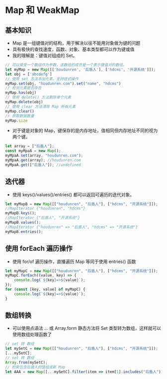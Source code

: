 # Map 和 WeakMap

## 基本知识

* Map 是一组键值对的结构，用于解决以往不能用对象做为键的问题
* 具有极快的查找速度，函数、对象、基本类型都可以作为键或值
* 我的理解是：键值对组成的 Set。

```javascript
// 可以接受一个数组作为参数，该数组的成员是一个表示键值对的数组。
let myMap = new Map([['houdunren', '后盾人'], ['hdcms', '开源系统']]); 
let obj = ['abcdefg']
// 使用 set 方法添加元素，支持链式操作
myMap.set(obj, "houdunren.com").set("name", "hdcms")
// 检测元素是否存在
myMap.has(obj) 
// 使用 delete() 方法删除单个元素
myMap.delete(obj)
// 使用 clear 方法清除 Map 所有元素
myMap.clear()
// 获取数据数量
myMap.size 
```

* 对于键是对象的 Map，键保存的是内存地址，值相同但内存地址不同的视为两个键。

```javascript
let array = ["后盾人"];
const myMpaA = new Map();
myMpaA.set(array, "houdunren.com");
myMpaA.get(array); //houdunren.com
myMpaA.get(["后盾人"]); //undefined
```

## 迭代器

* 使用 keys()/values()/entries() 都可以返回可遍历的迭代对象。

```javascript
let myMapB = new Map([["houdunren", "后盾人"], ["hdcms", "开源系统"]]);
//MapIterator {"houdunren", "hdcms"}
myMapB.keys(); 
//MapIterator {"后盾人", "开源系统"}
myMapB.values(); 
//MapIterator {"houdunren" => "后盾人", "hdcms" => "开源系统"}
myMapB.entries(); 
```

## 使用 forEach 遍历操作

* 使用 for/of 遍历操作，直播遍历 Map 等同于使用 entries() 函数

```javascript
let myMapC = new Map([["houdunren", "后盾人"], ["hdcms", "开源系统"]]);
myMapC.forEach((value, key) => {
    console.log(`${key}=>${value}`);
});
for (const [key, value] of myMapC) {
    console.log(`${key}=>${value}`);
}
```

## 数组转换

* 可以使用点语法 ... 或 Array.form 静态方法将 Set 类型转为数组，这样就可以使用数组处理函数了

```javascript
// set 转 数组
let mySetC = new Map([["houdunren", "后盾人"], ["hdcms", "开源系统"]]);
[...mySetC]; 
// set 转 数组
Array.from(mySetC); 
// 检索包含后盾人的值组成新 Map
let AAA = new Map([...mySetC].filter(item => item[1].includes("后盾人"))); 
```
